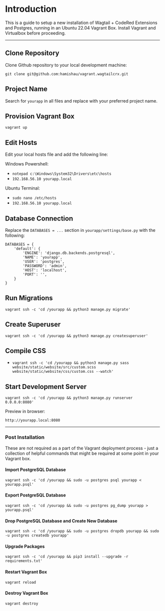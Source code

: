 # Introduction
This is a guide to setup a new installation of Wagtail + CodeRed Extensions and Postgres, running in an Ubuntu 22.04 Vagrant Box. Install Vagrant and Virtualbox before proceeding.

---

## Clone Repository
Clone Github repository to your local development machine:

```
git clone git@github.com:hamishau/vagrant.wagtailcrx.git
```

## Project Name
Search for `yourapp` in all files and replace with your preferred project name.

## Provision Vagrant Box

```
vagrant up
```

## Edit Hosts

Edit your local hosts file and add the following line:

Windows Powershell:
 * `notepad c:\Windows\System32\Drivers\etc\hosts`
 * `192.168.56.10 yourapp.local`
 
Ubuntu Terminal:
 * `sudo nano /etc/hosts`
 * `192.168.56.10 yourapp.local`
 
## Database Connection
Replace the `DATABASES = ...` section in `yourapp/settings/base.py` with the following:

```
DATABASES = {
    'default': {
        'ENGINE': 'django.db.backends.postgresql',
        'NAME': 'yourapp',
        'USER': 'postgres',
        'PASSWORD': 'admin',
        'HOST': 'localhost',
        'PORT': '',
    }
}
```
## Run Migrations

```
vagrant ssh -c 'cd /yourapp && python3 manage.py migrate'
```

## Create Superuser

```
vagrant ssh -c 'cd /yourapp && python3 manage.py createsuperuser'
```

## Compile CSS

* `vagrant ssh -c 'cd /yourapp && python3 manage.py sass website/static/website/src/custom.scss website/static/website/css/custom.css --watch'`

## Start Development Server

```
vagrant ssh -c 'cd /yourapp && python3 manage.py runserver 0.0.0.0:8080'
```

Preview in browser:

```
http://yourapp.local:8080
```

---

### Post Installation
These are not required as a part of the Vagrant deployment process - just a collection of helpful commands that might be required at some point in your Vagrant box.

#### Import PostgreSQL Database
```
vagrant ssh -c 'cd /yourapp && sudo -u postgres psql yourapp < yourapp.psql'
```

#### Export PostgreSQL Database
```
vagrant ssh -c 'cd /yourapp && sudo -u postgres pg_dump yourapp > yourapp.psql'
```

#### Drop PostgreSQL Database and Create New Database
```
vagrant ssh -c 'cd /yourapp && sudo -u postgres dropdb yourapp && sudo -u postgres createdb yourapp'
```

#### Upgrade Packages
```
vagrant ssh -c 'cd /yourapp && pip3 install --upgrade -r requirements.txt'
```

#### Restart Vagrant Box
```
vagrant reload
```

#### Destroy Vagrant Box
```
vagrant destroy
```